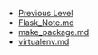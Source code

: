 <!-- docs/_sidebar.md created by Zachary Li -->

- [Previous Level](Languages/README)
- [Flask_Note.md](Languages/Python/Flask_Note.md)
- [make_package.md](Languages/Python/make_package.md)
- [virtualenv.md](Languages/Python/virtualenv.md)
